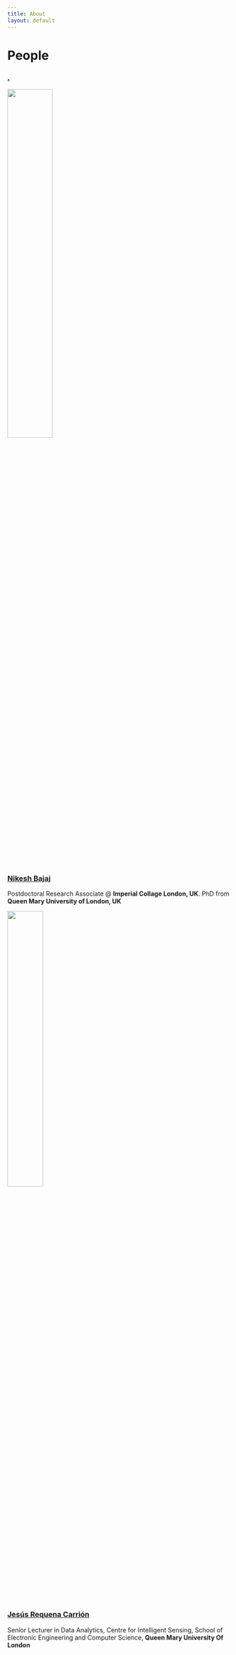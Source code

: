 ```yaml
---
title: About
layout: default
---
```


<!--# {{ page.title }}-->
# People
<!--
You can use HTML elements in Markdown, such as the comment element, and they won't
be affected by a markdown parser. However, if you create an HTML element in your
markdown file, you cannot use markdown syntax within that element's contents.
-->
<div id="index-grid-full" class="section group">
<div class="col span_1_of_4">
    <h3><a href="">.</a></h3>
  </div>
<div class="col span_1_of_4">
  <a class="reference external" href="http://nikeshbajaj.in"><img src="{{ "assets/images/nbajaj.jpg" | relative_url }}" width="45%"></a>
  <h3><a href="http://nikeshbajaj.in">Nikesh Bajaj</a></h3>
  <p>Postdoctoral Research Associate @ <b>Imperial Collage London, UK</b>. 
   PhD from <b>Queen Mary University of London, UK</b></p>
</div>
<div class="col span_1_of_4">
  <a class="reference external" href="http://www.eecs.qmul.ac.uk/~jrequena/"><img src="{{ "assets/images/jesusRcarrion.jpg" | relative_url }}" width="40%"></a>
  <h3><a href="http://www.eecs.qmul.ac.uk/~jrequena/">Jesús Requena Carrión</a></h3>
  <p>Senior Lecturer in Data Analytics, Centre for Intelligent Sensing, School of Electronic Engineering and Computer Science,
    <b>Queen Mary University Of London</b></p>
</div>
</div>

<div id="index-grid-full" class="section group"></div>
